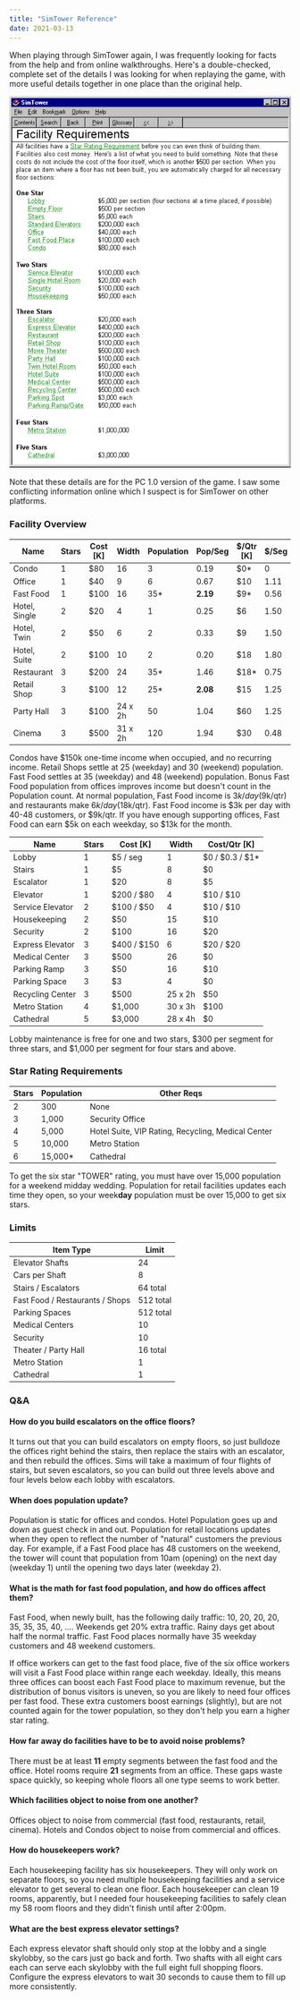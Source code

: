 ```yaml
---
title: "SimTower Reference"
date: 2021-03-13
---
```


When playing through SimTower again, I was frequently looking for facts from the help and from online walkthroughs. Here's a double-checked, complete set of the details I was looking for when replaying the game, with more useful details together in one place than the original help.

![simtower-help](img/help.png)

Note that these details are for the PC 1.0 version of the game. I saw some conflicting information online which I suspect is for SimTower on other platforms.

### Facility Overview

| Name          | Stars | Cost [K] | Width   | Population | Pop/Seg  | $/Qtr [K] | $/Seg |
| ------------- | ----- | -------- | ------- | ---------- | -------- | --------- | ----- |
| Condo         | 1     | $80      | 16      | 3          | 0.19     | $0*       | 0     |
| Office        | 1     | $40      | 9       | 6          | 0.67     | $10       | 1.11  |
| Fast Food     | 1     | $100     | 16      | 35*        | **2.19** | $9*       | 0.56  |
| Hotel, Single | 2     | $20      | 4       | 1          | 0.25     | $6        | 1.50  |
| Hotel, Twin   | 2     | $50      | 6       | 2          | 0.33     | $9        | 1.50  |
| Hotel, Suite  | 2     | $100     | 10      | 2          | 0.20     | $18       | 1.80  |
| Restaurant    | 3     | $200     | 24      | 35*        | 1.46     | $18*      | 0.75  |
| Retail Shop   | 3     | $100     | 12      | 25*        | **2.08** | $15       | 1.25  |
| Party Hall    | 3     | $100     | 24 x 2h | 50         | 1.04     | $60       | 1.25  |
| Cinema        | 3     | $500     | 31 x 2h | 120        | 1.94     | $30       | 0.48  |

Condos have $150k one-time income when occupied, and no recurring income.
Retail Shops settle at 25 (weekday) and 30 (weekend) population.
Fast Food settles at 35 (weekday) and 48 (weekend) population.
Bonus Fast Food population from offices improves income but doesn't count in the Population count.
At normal population, Fast Food income is $3k/day ($9k/qtr) and restaurants make $6k/day ($18k/qtr).
Fast Food income is $3k per day with 40-48 customers, or $9k/qtr. 
If you have enough supporting offices, Fast Food can earn $5k on each weekday, so $13k for the month.



| Name             | Stars | Cost [K]    | Width   | Cost/Qtr [K]    |
| ---------------- | ----- | ----------- | ------- | --------------- |
| Lobby            | 1     | $5 / seg    | 1       | $0 / $0.3 / $1* |
| Stairs           | 1     | $5          | 8       | $0              |
| Escalator        | 1     | $20         | 8       | $5              |
| Elevator         | 1     | $200 / $80  | 4       | $10 / $10       |
| Service Elevator | 2     | $100 / $50  | 4       | $10 / $10       |
| Housekeeping     | 2     | $50         | 15      | $10             |
| Security         | 2     | $100        | 16      | $20             |
| Express Elevator | 3     | $400 / $150 | 6       | $20 / $20       |
| Medical Center   | 3     | $500        | 26      | $0              |
| Parking Ramp     | 3     | $50         | 16      | $10             |
| Parking Space    | 3     | $3          | 4       | $0              |
| Recycling Center | 3     | $500        | 25 x 2h | $50             |
| Metro Station    | 4     | $1,000      | 30 x 3h | $100            |
| Cathedral        | 5     | $3,000      | 28 x 4h | $0              |

Lobby maintenance is free for one and two stars, $300 per segment for three stars, and $1,000 per segment for four stars and above.



### Star Rating Requirements

| Stars | Population | Other Reqs                                         |
| ----- | ---------- | -------------------------------------------------- |
| 2     | 300        | None                                               |
| 3     | 1,000      | Security Office                                    |
| 4     | 5,000      | Hotel Suite, VIP Rating, Recycling, Medical Center |
| 5     | 10,000     | Metro Station                                      |
| 6     | 15,000*    | Cathedral                                          |

To get the six star "TOWER" rating, you must have over 15,000 population for a weekend midday wedding. Population for retail facilities updates each time they open, so your week**day** population must be over 15,000 to get six stars.



### Limits

| Item Type                       | Limit     |
| ------------------------------- | --------- |
| Elevator Shafts                 | 24        |
| Cars per Shaft                  | 8         |
| Stairs / Escalators             | 64 total  |
| Fast Food / Restaurants / Shops | 512 total |
| Parking Spaces                  | 512 total |
| Medical Centers                 | 10        |
| Security                        | 10        |
| Theater / Party Hall            | 16 total  |
| Metro Station                   | 1         |
| Cathedral                       | 1         |



### Q&A

#### How do you build escalators on the office floors?
It turns out that you can build escalators on empty floors, so just bulldoze the offices right behind the stairs, then replace the stairs with an escalator, and then rebuild the offices. Sims will take a maximum of four flights of stairs, but seven escalators, so you can build out three levels above and four levels below each lobby with escalators.

#### When does population update?
Population is static for offices and condos. Hotel Population goes up and down as guest check in and out. Population for retail locations updates when they open to reflect the number of "natural" customers the previous day. For example, if a Fast Food place has 48 customers on the weekend, the tower will count that population from 10am (opening) on the next day (weekday 1) until the opening two days later (weekday 2).

#### What is the math for fast food population, and how do offices affect them?
Fast Food, when newly built, has the following daily traffic: 10, 20, 20, 20, 35, 35, 35, 40, .... Weekends get 20% extra traffic. Rainy days get about half the normal traffic. Fast Food places normally have 35 weekday customers and 48 weekend customers. 

If office workers can get to the fast food place, five of the six office workers will visit a Fast Food place within range each weekday. Ideally, this means three offices can boost each Fast Food place to maximum revenue, but the distribution of bonus visitors is uneven, so you are likely to need four offices per fast food. These extra customers boost earnings (slightly), but are not counted again for the tower population, so they don't help you earn a higher star rating.

#### How far away do facilities have to be to avoid noise problems?
There must be at least **11** empty segments between the fast food and the office. Hotel rooms require **21** segments from an office. These gaps waste space quickly, so keeping whole floors all one type seems to work better.

#### Which facilities object to noise from one another?
Offices object to noise from commercial (fast food, restaurants, retail, cinema). Hotels and Condos object to noise from commercial and offices.

#### How do housekeepers work?
Each housekeeping facility has six housekeepers. They will only work on separate floors, so you need multiple housekeeping facilities and a service elevator to get several to clean one floor. Each housekeeper can clean 19 rooms, apparently, but I needed four housekeeping facilities to safely clean my 58 room floors and they didn't finish until after 2:00pm. 

#### What are the best express elevator settings?
Each express elevator shaft should only stop at the lobby and a single skylobby, so the cars just go back and forth. Two shafts with all eight cars each can serve each skylobby with the full eight full shopping floors. Configure the express elevators to wait 30 seconds to cause them to fill up more consistently.